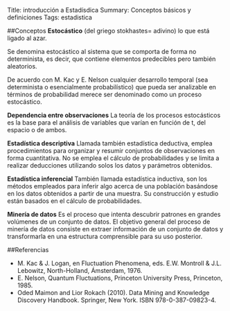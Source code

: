 Title: introducción a Estadísdica
Summary: Conceptos básicos y definiciones
Tags: estadistica

##Conceptos
**Estocástico** (del griego stokhastes= adivino) lo que está ligado al azar.

Se denomina estocástico al sistema que se comporta de forma no determinista, es decir, que contiene elementos predecibles pero también aleatorios.

 De acuerdo con M. Kac​ y E. Nelson​ cualquier desarrollo temporal (sea determinista o esencialmente probabilístico) que pueda ser analizable en términos de probabilidad merece ser denominado como un proceso estocástico.

**Dependencia entre observaciones**
La teoría de los procesos estocásticos es la base para el análisis de variables que varían en función de t, del espacio o de ambos.

**Estadística descriptiva**
Llamada también estadística deductiva, emplea procedimientos para organizar y resumir conjuntos de observaciones en forma cuantitativa. No se emplea el cálculo de probabilidades y se limita a realizar deducciones utilizando solos los datos y parámetros obtenidos.

**Estadística inferencial**
También llamada estadística inductiva, son los métodos empleados para inferir algo acerca de una población basándose en los datos obtenidos a partir de una muestra. Su construcción y estudio están basados en el cálculo de probabilidades.

**Minería de datos**
Es el proceso que intenta descubrir patrones en grandes volúmenes de un conjunto de datos.
El objetivo general del proceso de minería de datos consiste en extraer información de un conjunto de datos y transformarla en una estructura comprensible para su uso posterior.

##Referencias
-   M. Kac & J. Logan, en Fluctuation Phenomena, eds. E.W. Montroll & J.L. Lebowitz, North-Holland, Ámsterdam, 1976.
-   E. Nelson, Quantum Fluctuations, Princeton University Press, Princeton, 1985.
-   Oded Maimon and Lior Rokach (2010). Data Mining and Knowledge Discovery Handbook. Springer, New York. ISBN 978-0-387-09823-4.
